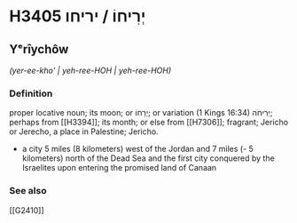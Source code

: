 # H3405 יְרִיחוֹ / יריחו

## Yᵉrîychôw

_(yer-ee-kho' | yeh-ree-HOH | yeh-ree-HOH)_

### Definition

proper locative noun; its moon; or יְרֵחוֹ; or variation (1 Kings 16:34) יְרִיחֹה; perhaps from [[H3394]]; its month; or else from [[H7306]]; fragrant; Jericho or Jerecho, a place in Palestine; Jericho.

- a city 5 miles (8 kilometers) west of the Jordan and 7 miles (- 5 kilometers) north of the Dead Sea and the first city conquered by the Israelites upon entering the promised land of Canaan
### See also

[[G2410]]

